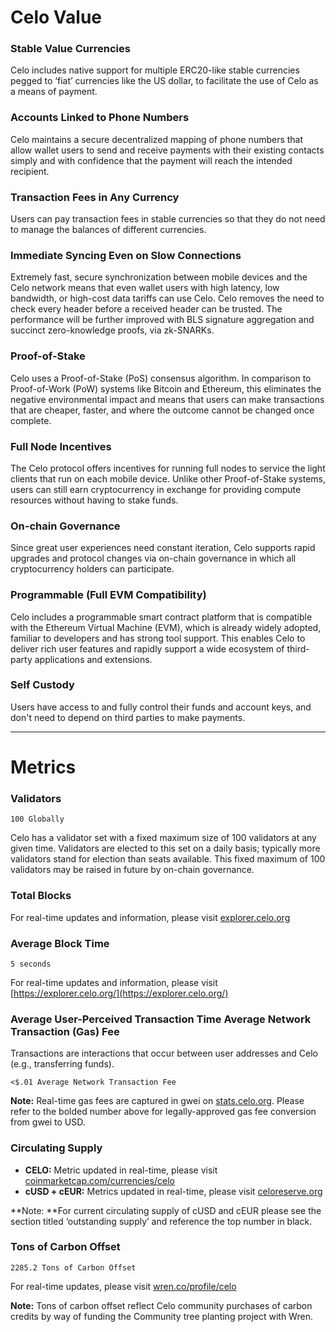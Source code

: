 # Celo Value

### **Stable Value Currencies** 

Celo includes native support for multiple ERC20-like stable currencies pegged to ‘fiat’ currencies like the US dollar, to facilitate the use of Celo as a means of payment.

### **Accounts Linked to Phone Numbers** 

Celo maintains a secure decentralized mapping of phone numbers that allow wallet users to send and receive payments with their existing contacts simply and with confidence that the payment will reach the intended recipient.

### **Transaction Fees in Any Currency** 

Users can pay transaction fees in stable currencies so that they do not need to manage the balances of different currencies.

### **Immediate Syncing Even on Slow Connections** 

Extremely fast, secure synchronization between mobile devices and the Celo network means that even wallet users with high latency, low bandwidth, or high-cost data tariffs can use Celo. Celo removes the need to check every header before a received header can be trusted. The performance will be further improved with BLS signature aggregation and succinct zero-knowledge proofs, via zk-SNARKs.

### **Proof-of-Stake** 

Celo uses a Proof-of-Stake (PoS) consensus algorithm. In comparison to Proof-of-Work (PoW) systems like Bitcoin and Ethereum, this eliminates the negative environmental impact and means that users can make transactions that are cheaper, faster, and where the outcome cannot be changed once complete.

### **Full Node Incentives** 

The Celo protocol offers incentives for running full nodes to service the light clients that run on each mobile device. Unlike other Proof-of-Stake systems, users can still earn cryptocurrency in exchange for providing compute resources without having to stake funds.

### **On-chain Governance** 

Since great user experiences need constant iteration, Celo supports rapid upgrades and protocol changes via on-chain governance in which all cryptocurrency holders can participate.

### **Programmable (Full EVM Compatibility)** 

Celo includes a programmable smart contract platform that is compatible with the Ethereum Virtual Machine (EVM), which is already widely adopted, familiar to developers and has strong tool support. This enables Celo to deliver rich user features and rapidly support a wide ecosystem of third-party applications and extensions.

### **Self Custody** 

Users have access to and fully control their funds and account keys, and don't need to depend on third parties to make payments.

____

# **Metrics**

### **Validators**

```
100 Globally
```

Celo has a validator set with a fixed maximum size of 100 validators at any given time. Validators are elected to this set on a daily basis; typically more validators stand for election than seats available. This fixed maximum of 100 validators may be raised in future by on-chain governance. 

### **Total Blocks**

For real-time updates and information, please visit [explorer.celo.org](https://explorer.celo.org/) 

### **Average Block Time**

```
5 seconds
```

For real-time updates and information, please visit [https://explorer.celo.org/](https://explorer.celo.org/) 

### **Average User-Perceived Transaction Time Average Network Transaction (Gas) Fee**

Transactions are interactions that occur between user addresses and Celo (e.g., transferring funds).

```
<$.01 Average Network Transaction Fee
```

**Note:** Real-time gas fees are captured in gwei on [stats.celo.org](https://stats.celo.org/). Please refer to the bolded number above for legally-approved gas fee conversion from gwei to USD.

### **Circulating Supply**

* **CELO:** Metric updated in real-time, please visit  [coinmarketcap.com/currencies/celo](https://coinmarketcap.com/currencies/celo/) 
* **cUSD + cEUR:** Metrics updated in real-time, please visit [celoreserve.org](https://celoreserve.org/) 

**Note: **For current circulating supply of cUSD and cEUR please see the section titled ‘outstanding supply’ and reference the top number in black. 

### **Tons of Carbon Offset**

```
2285.2 Tons of Carbon Offset
```

For real-time updates, please visit [wren.co/profile/celo](https://www.wren.co/profile/celo)

**Note:** Tons of carbon offset reflect Celo community purchases of carbon credits by way of funding the Community tree planting project with Wren. 

